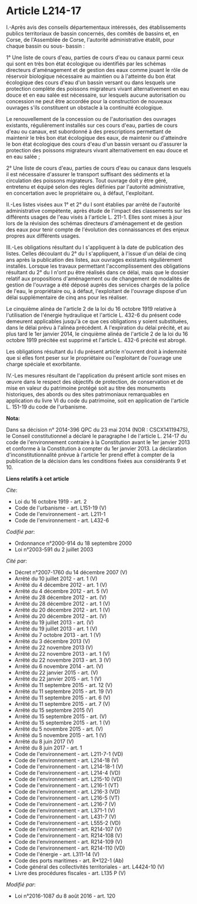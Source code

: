 # Article L214-17

I.-Après avis des conseils départementaux intéressés, des établissements publics territoriaux de bassin concernés, des
comités de bassins et, en Corse, de l'Assemblée de Corse, l'autorité administrative établit, pour chaque bassin ou sous-
bassin : 

1° Une liste de cours d'eau, parties de cours d'eau ou canaux parmi ceux qui sont en très bon état écologique ou identifiés
par les schémas directeurs d'aménagement et de gestion des eaux comme jouant le rôle de réservoir biologique nécessaire au
maintien ou à l'atteinte du bon état écologique des cours d'eau d'un bassin versant ou dans lesquels une protection complète
des poissons migrateurs vivant alternativement en eau douce et en eau salée est nécessaire, sur lesquels aucune autorisation
ou concession ne peut être accordée pour la construction de nouveaux ouvrages s'ils constituent un obstacle à la continuité
écologique. 

Le renouvellement de la concession ou de l'autorisation des ouvrages existants, régulièrement installés sur ces cours d'eau,
parties de cours d'eau ou canaux, est subordonné à des prescriptions permettant de maintenir le très bon état écologique des
eaux, de maintenir ou d'atteindre le bon état écologique des cours d'eau d'un bassin versant ou d'assurer la protection des
poissons migrateurs vivant alternativement en eau douce et en eau salée ; 

2° Une liste de cours d'eau, parties de cours d'eau ou canaux dans lesquels il est nécessaire d'assurer le transport
suffisant des sédiments et la circulation des poissons migrateurs. Tout ouvrage doit y être géré, entretenu et équipé selon
des règles définies par l'autorité administrative, en concertation avec le propriétaire ou, à défaut, l'exploitant. 

II.-Les listes visées aux 1° et 2° du I sont établies par arrêté de l'autorité administrative compétente, après étude de
l'impact des classements sur les différents usages de l'eau visés à l'article L. 211-1. Elles sont mises à jour lors de la
révision des schémas directeurs d'aménagement et de gestion des eaux pour tenir compte de l'évolution des connaissances et
des enjeux propres aux différents usages. 

III.-Les obligations résultant du I s'appliquent à la date de publication des listes. Celles découlant du 2° du I
s'appliquent, à l'issue d'un délai de cinq ans après la publication des listes, aux ouvrages existants régulièrement
installés. Lorsque les travaux permettant l'accomplissement des obligations résultant du 2° du I n'ont pu être réalisés dans
ce délai, mais que le dossier relatif aux propositions d'aménagement ou de changement de modalités de gestion de l'ouvrage a
été déposé auprès des services chargés de la police de l'eau, le propriétaire ou, à défaut, l'exploitant de l'ouvrage dispose
d'un délai supplémentaire de cinq ans pour les réaliser. 

Le cinquième alinéa de l'article 2 de la loi du 16 octobre 1919 relative à l'utilisation de l'énergie hydraulique et
l'article L. 432-6 du présent code demeurent applicables jusqu'à ce que ces obligations y soient substituées, dans le délai
prévu à l'alinéa précédent. A l'expiration du délai précité, et au plus tard le 1er janvier 2014, le cinquième alinéa de
l'article 2 de la loi du 16 octobre 1919 précitée est supprimé et l'article L. 432-6 précité est abrogé. 

Les obligations résultant du I du présent article n'ouvrent droit à indemnité que si elles font peser sur le propriétaire ou
l'exploitant de l'ouvrage une charge spéciale et exorbitante. 

IV.-Les mesures résultant de l'application du présent article sont mises en œuvre dans le respect des objectifs de
protection, de conservation et de mise en valeur du patrimoine protégé soit au titre des monuments historiques, des abords ou
des sites patrimoniaux remarquables en application du livre VI du code du patrimoine, soit en application de l'article L.
151-19 du code de l'urbanisme.

**Nota:**

Dans sa décision n° 2014-396 QPC du 23 mai 2014 (NOR : CSCX1411947S), le Conseil constitutionnel a déclaré le paragraphe I de
l'article L. 214-17 du code de l'environnement contraire à la Constitution avant le 1er janvier 2013 et conforme à la
Constitution à compter du 1er janvier 2013. La déclaration d'inconstitutionnalité prévue à l'article 1er prend effet à
compter de la publication de la décision dans les conditions fixées aux considérants 9 et 10.

**Liens relatifs à cet article**

_Cite_:

  - Loi du 16 octobre 1919 - art. 2
  - Code de l'urbanisme - art. L151-19 (V)
  - Code de l'environnement - art. L211-1
  - Code de l'environnement - art. L432-6

_Codifié par_:

  - Ordonnance n°2000-914 du 18 septembre 2000
  - Loi n°2003-591 du 2 juillet 2003

_Cité par_:

  - Décret n°2007-1760 du 14 décembre 2007 (V)
  - Arrêté du 10 juillet 2012 - art. 1 (V)
  - Arrêté du 4 décembre 2012 - art. 1 (V)
  - Arrêté du 4 décembre 2012 - art. 5 (V)
  - Arrêté du 28 décembre 2012 - art. (V)
  - Arrêté du 28 décembre 2012 - art. 1 (V)
  - Arrêté du 20 décembre 2012 - art. 1 (V)
  - Arrêté du 20 décembre 2012 - art. (V)
  - Arrêté du 19 juillet 2013 - art. (V)
  - Arrêté du 19 juillet 2013 - art. 1 (V)
  - Arrêté du 7 octobre 2013 - art. 1 (V)
  - Arrêté du 3 décembre 2013 (V)
  - Arrêté du 22 novembre 2013 (V)
  - Arrêté du 22 novembre 2013 - art. 1 (V)
  - Arrêté du 22 novembre 2013 - art. 3 (V)
  - Arrêté du 6 novembre 2014 - art. (V)
  - Arrêté du 22 janvier 2015 - art. (V)
  - Arrêté du 22 janvier 2015 - art. 1 (V)
  - Arrêté du 11 septembre 2015 - art. 12 (V)
  - Arrêté du 11 septembre 2015 - art. 19 (V)
  - Arrêté du 11 septembre 2015 - art. 6 (V)
  - Arrêté du 11 septembre 2015 - art. 7 (V)
  - Arrêté du 15 septembre 2015 (V)
  - Arrêté du 15 septembre 2015 - art. (V)
  - Arrêté du 15 septembre 2015 - art. 1 (V)
  - Arrêté du 5 novembre 2015 - art. (V)
  - Arrêté du 5 novembre 2015 - art. 1 (V)
  - Arrêté du 8 juin 2017 (V)
  - Arrêté du 8 juin 2017 - art. 1
  - Code de l'environnement - art. L211-7-1 (VD)
  - Code de l'environnement - art. L214-18 (V)
  - Code de l'environnement - art. L214-18-1 (V)
  - Code de l'environnement - art. L214-4 (VD)
  - Code de l'environnement - art. L215-10 (VD)
  - Code de l'environnement - art. L216-1 (VT)
  - Code de l'environnement - art. L216-3 (VD)
  - Code de l'environnement - art. L216-5 (VT)
  - Code de l'environnement - art. L216-7 (V)
  - Code de l'environnement - art. L371-1 (V)
  - Code de l'environnement - art. L431-7 (V)
  - Code de l'environnement - art. L555-2 (VD)
  - Code de l'environnement - art. R214-107 (V)
  - Code de l'environnement - art. R214-108 (V)
  - Code de l'environnement - art. R214-109 (V)
  - Code de l'environnement - art. R214-110 (VD)
  - Code de l'énergie - art. L311-14 (V)
  - Code des ports maritimes - art. R*122-1 (Ab)
  - Code général des collectivités territoriales - art. L4424-10 (V)
  - Livre des procédures fiscales - art. L135 P (V)

_Modifié par_:

  - Loi n°2016-1087 du 8 août 2016 - art. 120
